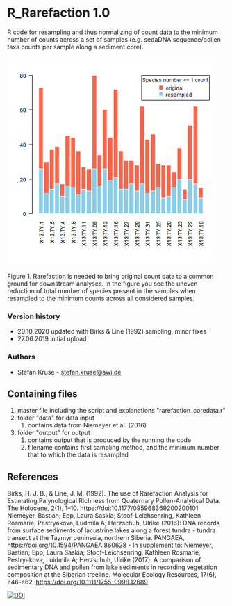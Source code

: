 # R_Rarefaction 1.0
R code for resampling and thus normalizing of count data to the minimum number of counts across a set of samples (e.g. sedaDNA sequence/pollen taxa counts per sample along a sediment core).

![Barplot comparing original to resampled data](https://github.com/StefanKruse/R_Rarefaction/blob/master/output/replace_resampled_speciesnumber_Sampleeffort1710_aggregated_comparisonplot.png)

Figure 1. Rarefaction is needed to bring original count data to a common ground for downstream analyses. In the figure you see the uneven reduction of total number of species present in the samples when resampled to the minimum counts across all considered samples.

### Version history
- 20.10.2020 updated with Birks & Line (1992) sampling, minor fixes
- 27.06.2019 initial upload

### Authors
- Stefan Kruse - stefan.kruse@awi.de

## Containing files
1. master file including the script and explanations "rarefaction_coredata.r"
1. folder "data" for data input
	1. contains data from Niemeyer et al. (2016)
1. folder "output" for output
	1. contains output that is produced by the running the code
	1. filename contains first sampling method, and the minimum number that to which the data is resampled

## References
Birks, H. J. B., & Line, J. M. (1992). The use of Rarefaction Analysis for Estimating Palynological Richness from Quaternary Pollen-Analytical Data. The Holocene, 2(1), 1–10. https://doi:10.1177/095968369200200101
Niemeyer, Bastian; Epp, Laura Saskia; Stoof-Leichsenring, Kathleen Rosmarie; Pestryakova, Ludmila A; Herzschuh, Ulrike (2016): DNA records from surface sediments of lacustrine lakes along a forest tundra - tundra transect at the Taymyr peninsula, northern Siberia. PANGAEA, https://doi.org/10.1594/PANGAEA.860628 - In supplement to: Niemeyer, Bastian; Epp, Laura Saskia; Stoof-Leichsenring, Kathleen Rosmarie; Pestryakova, Luidmila A; Herzschuh, Ulrike (2017): A comparison of sedimentary DNA and pollen from lake sediments in recording vegetation composition at the Siberian treeline. Molecular Ecology Resources, 17(6), e46-e62, https://doi.org/10.1111/1755-0998.12689



[![DOI](https://zenodo.org/badge/194152709.svg)](https://zenodo.org/badge/latestdoi/194152709)
